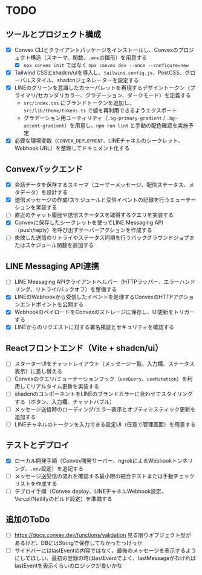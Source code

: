 # TODO

## ツールとプロジェクト構成
- [x] Convex CLIとクライアントパッケージをインストールし、Convexのプロジェクト構造（スキーマ、関数、`.env`の雛形）を用意する
  - [x] `npx convex init` ではなく `npx convex dev --once --configure=new`
- [x] Tailwind CSSとshadcn/uiを導入し、`tailwind.config.js`、PostCSS、グローバルスタイル、shadcnジェネレーターを設定する
- [x] LINEのグリーンを意識したカラーパレットを再現するデザイントークン（プライマリ/セカンダリカラー、グラデーション、ダークモード）を定義する
  - `src/index.css` にブランドトークンを追加し、`src/lib/theme/tokens.ts` で値を再利用できるようエクスポート
  - グラデーション用ユーティリティ（`.bg-primary-gradient` / `.bg-accent-gradient`）を用意し、`npm run lint` と手動の配色確認を実施予定
- [x] 必要な環境変数（`CONVEX_DEPLOYMENT`、LINEチャネルのシークレット、Webhook URL）を整理してドキュメント化する

## Convexバックエンド
- [x] 会話データを保存するスキーマ（ユーザーメッセージ、配信ステータス、メタデータ）を設計する
- [x] 送信メッセージの作成/スケジュールと受信イベントの記録を行うミューテーションを実装する
- [ ] 直近のチャット履歴や送信ステータスを取得するクエリを実装する
- [x] Convexに保存したシークレットを使ってLINE Messaging API（push/reply）を呼び出すサーバーアクションを作成する
- [ ] 失敗した送信のリトライやステータス同期を行うバックグラウンドジョブまたはスケジュール関数を追加する

## LINE Messaging API連携
- [ ] LINE Messaging APIクライアントヘルパー（HTTPラッパー、エラーハンドリング、リトライ/バックオフ）を整備する
- [x] LINEのWebhookから受信したイベントを処理するConvexのHTTPアクションエンドポイントを公開する
- [x] WebhookのペイロードをConvexのストレージに保存し、UI更新をトリガーする
- [x] LINEからのリクエストに対する署名検証とセキュリティを確認する

## Reactフロントエンド（Vite + shadcn/ui）
- [ ] スターターUIをチャットレイアウト（メッセージ一覧、入力欄、ステータス表示）に差し替える
- [ ] Convexのクエリ/ミューテーションフック（`useQuery`、`useMutation`）を利用してリアルタイム更新を実装する
- [ ] shadcnのコンポーネントをLINEのブランドカラーに合わせてスタイリングする（ボタン、入力欄、チャットバブル）
- [ ] メッセージ送信時のローディング/エラー表示とオプティミスティック更新を追加する
- [ ] LINEチャネルのトークンを入力できる設定UI（任意で管理画面）を用意する

## テストとデプロイ
- [x] ローカル開発手順（Convex開発サーバー、ngrokによるWebhookトンネリング、`.env`設定）を追記する
- [ ] メッセージ送受信の流れを確認する最小限の結合テストまたは手動チェックリストを作成する
- [ ] デプロイ手順（Convex deploy、LINEチャネルWebhook設定、Vercel/Netlifyのビルド設定）を準備する

## 追加のToDo
- [ ] https://docs.convex.dev/functions/validation 見る限りオブジェクト型があるけど、DBにはStringで保存してなかったっけっか
- [ ] サイドバーにはlastEventの内容ではなく、最後のメッセージを表示するようにしてほしい、最初の登録の時はlastEventでよく、lastMessageがなければlastEventを表示くらいのロジックが良いかな